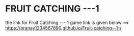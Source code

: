 # FRUIT CATCHING ---1
the link for Fruit Catching --- 1 game link is given below ==> 
https://pranay1234567890.github.io/Fruit-catching--1-/
